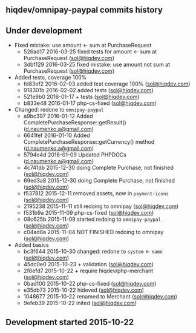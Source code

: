 hiqdev/omnipay-paypal commits history
-------------------------------------

## Under development

- Fixed mistake: use amount <- sum at PurchaseRequest
    - 526ad17 2016-03-25 fixed tests for amount <- sum at PurchaseRequest (sol@hiqdev.com)
    - 3dbf129 2016-03-25 fixed mistake: use amount not sum at PurchaseRequest (sol@hiqdev.com)
- Added tests, coverage 100%
    - fd83ef2 2016-02-03 added test coverage 100% (sol@hiqdev.com)
    - 918301b 2016-02-02 added tests (sol@hiqdev.com)
    - 521e9b0 2016-01-17 + tests (sol@hiqdev.com)
    - b833e48 2016-01-17 php-cs-fixed (sol@hiqdev.com)
- Changed: redone to `omnipay-paypal`
    - a9bc397 2016-01-12 Added CompletePurchaseResponse::getResult() (d.naumenko.a@gmail.com)
    - 6641fef 2016-01-10 Added CompletePurchaseResponse::getCurrency() method (d.naumenko.a@gmail.com)
    - 5794e4d 2016-01-09 Updated PHPDOCs (d.naumenko.a@gmail.com)
    - 4c741db 2015-12-30 doing Complete Purchase, not finished (sol@hiqdev.com)
    - 69ed3a8 2015-12-30 doing Complete Purchase, not finished (sol@hiqdev.com)
    - f537812 2015-12-11 removed assets, now in `payment-icons` (sol@hiqdev.com)
    - 2195238 2015-11-11 still redoing to omnipay (sol@hiqdev.com)
    - f531b9a 2015-11-09 php-cs-fixed (sol@hiqdev.com)
    - 08c625b 2015-11-09 started redoing to `omnipay-paypal` (sol@hiqdev.com)
    - c04ad8a 2015-11-04 NOT FINISHED redoing to omnipay (sol@hiqdev.com)
- Added basics
    - bc3f644 2015-10-30 changed: redone to `system` <- `name` (sol@hiqdev.com)
    - 45dc0e0 2015-10-23 + validation (sol@hiqdev.com)
    - 2f6efd7 2015-10-22 + require hiqdev/php-merchant (sol@hiqdev.com)
    - 0bad100 2015-10-22 php-cs-fixed (sol@hiqdev.com)
    - e35db73 2015-10-22 hideved (sol@hiqdev.com)
    - 1048677 2015-10-22 renamed to Merchant (sol@hiqdev.com)
    - 9efeb39 2015-10-22 inited (sol@hiqdev.com)

## Development started 2015-10-22

